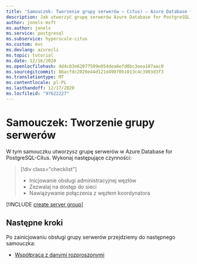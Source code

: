 ```yaml
---
title: 'Samouczek: Tworzenie grupy serwerów — Citus) — Azure Database for PostgreSQL'
description: Jak utworzyć grupę serwerów Azure Database for PostgreSQL Citus.
author: jonels-msft
ms.author: jonels
ms.service: postgresql
ms.subservice: hyperscale-citus
ms.custom: mvc
ms.devlang: azurecli
ms.topic: tutorial
ms.date: 12/16/2020
ms.openlocfilehash: 4d4c03e62077599e054dea6efd0bc3eea107aac0
ms.sourcegitcommit: 86acfdc2020e44d121d498f0b1013c4c3903d3f3
ms.translationtype: MT
ms.contentlocale: pl-PL
ms.lasthandoff: 12/17/2020
ms.locfileid: "97622227"
---
```

# <a name="tutorial-create-server-group"></a>Samouczek: Tworzenie grupy serwerów

W tym samouczku utworzysz grupę serwerów w Azure Database for PostgreSQL-Citus. Wykonaj następujące czynności:

> [!div class="checklist"]
> * Inicjowanie obsługi administracyjnej węzłów
> * Zezwalaj na dostęp do sieci
> * Nawiązywanie połączenia z węzłem koordynatora

[!INCLUDE [create server group](../../includes/azure-postgresql-hyperscale-create-db.md)]

## <a name="next-steps"></a>Następne kroki

Po zainicjowaniu obsługi grupy serwerów przejdziemy do następnego samouczka:

* [Współpraca z danymi rozproszonymi](tutorial-hyperscale-shard.md)
